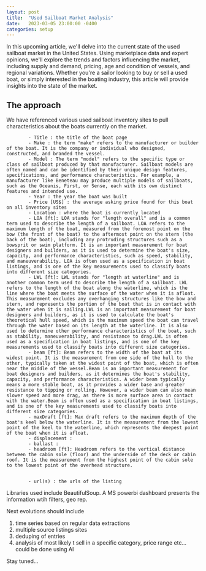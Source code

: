 ```yaml
---
layout: post
title:  "Used Sailboat Market Analysis"
date:   2023-03-05 23:00:00 -0400
categories: setup
---
```


In this upcoming article, we'll delve into the current state of the used sailboat market in the United States. Using marketplace data and expert opinions, we'll explore the trends and factors influencing the market, including supply and demand, pricing, age and condition of vessels, and regional variations. Whether you're a sailor looking to buy or sell a used boat, or simply interested in the boating industry, this article will provide insights into the state of the market.

## The approach

We have referenced various used sailboat inventory sites to pull characteristics about the boats currently on the market. 

            - Title : the title of the boat page
            - Make : the term "make" refers to the manufacturer or builder of the boat. It is the company or individual who designed, constructed, and branded the vessel. 
            - Model : The term "model" refers to the specific type or class of sailboat produced by that manufacturer. Sailboat models are often named and can be identified by their unique design features, specifications, and performance characteristics. For example, a manufacturer like Beneteau may produce multiple models of sailboats, such as the Oceanis, First, or Sense, each with its own distinct features and intended use.
            - Year : the year the boat was built
            - Price [US$] : the average asking price found for this boat on all inventory sites 
            - Location : where the boat is currently located
            - LOA [ft]: LOA stands for "length overall" and is a common term used to describe the length of a sailboat. LOA refers to the maximum length of the boat, measured from the foremost point on the bow (the front of the boat) to the aftermost point on the stern (the back of the boat), including any protruding structures such as a bowsprit or swim platform. It is an important measurement for boat designers and builders, as it is used to determine the boat's size, capacity, and performance characteristics, such as speed, stability, and maneuverability. LOA is often used as a specification in boat listings, and is one of the key measurements used to classify boats into different size categories.
            - LWL [ft]: LWL stands for "length at waterline" and is another common term used to describe the length of a sailboat. LWL refers to the length of the boat along the waterline, which is the line where the boat meets the surface of the water when it is afloat. This measurement excludes any overhanging structures like the bow and stern, and represents the portion of the boat that is in contact with the water when it is sailing.LWL is an important measurement for boat designers and builders, as it is used to calculate the boat's theoretical hull speed, which is the maximum speed the boat can travel through the water based on its length at the waterline. It is also used to determine other performance characteristics of the boat, such as stability, maneuverability, and resistance to drag.LWL is often used as a specification in boat listings, and is one of the key measurements used to classify boats into different size categories.
            - beam [ft]: Beam refers to the width of the boat at its widest point. It is the measurement from one side of the hull to the other, typically taken at the widest point of the boat, which is often near the middle of the vessel.Beam is an important measurement for boat designers and builders, as it determines the boat's stability, capacity, and performance characteristics. A wider beam typically means a more stable boat, as it provides a wider base and greater resistance to tipping or rolling. However, a wider beam can also mean slower speed and more drag, as there is more surface area in contact with the water.Beam is often used as a specification in boat listings, and is one of the key measurements used to classify boats into different size categories.
            - maxDraft [ft]: Max draft refers to the maximum depth of the boat's keel below the waterline. It is the measurement from the lowest point of the keel to the waterline, which represents the deepest point of the boat when it is afloat.
            - displacement : 
            - ballast : 
            - headroom [ft]: Headroom refers to the vertical distance between the cabin sole (floor) and the underside of the deck or cabin roof. It is the measurement from the highest point of the cabin sole to the lowest point of the overhead structure.


            - url(s) : the urls of the listing

   


Libraries used include BeautifulSoup. A MS powerbi dashboard presents the information wtih filters, geo rep.
 
 Next evolutions should include 
 1. time series based on regular data extractions
 2. multiple source listings sites
 3. deduping of entries
 4. analysis of most likely t sell in a specific category, price range etc... could be done using AI

Stay tuned...




